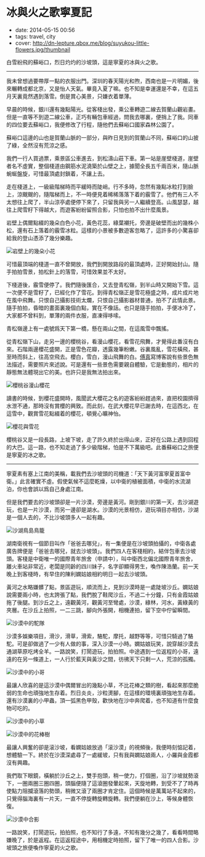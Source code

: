 # 冰與火之歌寧夏記

- date: 2014-05-15 00:56
- tags: travel, city
- cover: http://dn-lepture.qbox.me/blog/suyukou-little-flowers.jpg/thumbnail

白雪紛飛的蘇峪口，烈日灼灼的沙坡頭，這是寧夏的冰與火之歌。

----

我未曾想過要帶厚一點的衣服出門。深圳的春天陽光和煦，西南也是一片明媚，後來輾轉成都北京，又是怡人天氣。畢竟入夏了嘛。也不知是幸運還是不幸，在這五月天裏竟然遇到落雪。倒是賞心美景，只嫌衣着單薄。

早晨的時候，銀川還有幾點陽光。從客棧出發，乘公車轉遊二線去賀蘭山觀岩畫。但是一直等不到遊二線公車，正巧有輛包車經過，問我去哪裏，便捎上了我。同車的四位要去蘇峪口，我便修改了行程，隨他們去蘇峪口國家森林公園了。

蘇峪口這邊的山也是賀蘭山脈的一部分，與昨日見到的賀蘭山不同，蘇峪口的山披了綠，全然沒有荒涼之感。

我們一行人買過票，乘景區公車進去，到松濤山莊下車。第一站是崖壁棧道，崖壁者名不虛實，整個棧道由鋼筋水泥澆築於山壁之上，據聞全長五千兩百米，隨山脈蜿蜒盤旋，可惜最頂處封鎖着，不讓上去。

走在棧道上，一級級階梯時而平緩時而陡峭。行不多時，忽然有幾點冰粒打到臉上，涼颼颼的，隨階梯而上，不一時便見着稀稀落落下着的霰雪了。他們有三人不太想往上爬了，半山涼亭處便停下來了，只留我與另一人繼續登高。山風瑟瑟，越往上爬雪籽下得越大，而遊客紛紛留照合影，只怕也拍不出什麼風景。

岩壁上偶爾點綴的幾朵白色小花，黃色花蕊，綠葉襯托，旁邊是破壁而出的幾株小松，還有石上落着的霰雪冰粒。這樣的小景被多數遊客忽略了，這許多的小驚喜卻給我的登山憑添了幾分樂趣。

![岩壁上的幾朵小花](//dn-lepture.qbox.me/blog/suyukou-little-flowers.jpg/thumbnail "岩壁上偶爾點綴的幾朵白色小花")

可惜最頂端的棧道一直不曾開放，我們到開放路段的最頂處時，正好開始封山。隨手拍拍雪景，拍松針上的落雪，可惜效果並不太好。

下棧道後，霰雪便停了。我們隨後匯合，又去登青松嶺，到半山時又開始下雪。這一次便不是雪籽了，已經化作了雪花。到得青松嶺正是雪花極盛之時，成片成片地在風中飛舞。只恨自己攝影技術太爛，只恨自己攝影器材普通，拍不了此情此景。隨手拍拍，昏暗的畫面裏幾個白點，實在不像話。也只是隨手拍拍，手便冰冷了，大家都不曾料到，單薄的兩件衣服，直凍得哆嗦。

青松嶺邊上有一處號爲天下第一橋，懸在兩山之間，在這風雪中飄搖。

從青松嶺下山，走另一邊的櫻桃谷，看漫山櫻花，看雪花飛舞，才覺得此番沒有白來。石階兩邊櫻花盛開，正是雪色花瓣，透露幾筆粉嫩。谷裏風亂，雪花橫飛，甚至時而斜上，往高空飛去。櫻白，雪白，漫山飛舞的白。[傅真](http://fz0512.com/)寫博客說有些景色無法描述，需要照片來述說。可是還有一些景色需要親自體驗，它是動態的，相片的靜態無法體現出它的美。也許只是我無法拍出來。

![櫻桃谷漫山櫻花](//dn-lepture.qbox.me/blog/suyukou-sakura.jpg/thumbnail "櫻桃谷漫山櫻花")

讀書的時候，到櫻花盛開時，風聞武大櫻花之名的遊客紛紛趕過來，直把校園擠得水泄不通，那時沒有賞櫻的興致。而此刻，在武大櫻花早已謝去時，在這西北，在這雪中，觀賞雪花點綴着的櫻花，頓覺心曠神怡。

![櫻花與雪花](//dn-lepture.qbox.me/blog/suyukou-snow-sakura.jpg/thumbnail "雪花點綴着的櫻花")

櫻桃谷又是一段長路，上坡下坡，走了許久終於出得山來，正好在公路上遇到回程的大巴。這一路，也不知走過了多少級階梯，怕是不下萬級吧。此番蘇峪口之旅便是寧夏的冰之歌。

----

寧夏素有塞上江南的美稱，載我們去沙坡頭的司機道：「天下黃河富寧夏首富中衛。」此言確實不虛。假使氣候不這麼乾燥，以中衛的植被面積，中衛的水流湖泊，你也會誤以爲自己身處江南。

但是我們要去的沙坡頭卻是一片沙漠，旁邊是黃河。剛到銀川的第一天，去沙湖遊玩，也是一片沙漠，而另一邊卻是湖水。沙漠的光景相仿，遊玩項目亦相仿，沙湖是一個人去的，不比沙坡頭多人一起有趣。

![沙湖鳥島鳥籠](//dn-lepture.qbox.me/blog/shahu-birds-island.jpg/thumbnail "沙湖鳥島鳥籠看起來倒是挺有特色的")

湖南衛視有一個節目叫作「爸爸去哪兒」，有一集便是在沙坡頭拍攝的，中衛各處廣告牌便是「爸爸去哪兒，就去沙坡頭」。我們四人在客棧相約，結伴包車去沙坡頭。客棧是中衛唯一的國際青年旅舍（申請中），叫中衛西北偏北國際青年旅舍，離火車站非常近，老闆是同齡的四川妹子，名字卻顯得男生，喚作陳浩蘭。前一天晚上到客棧時，有早住的陳利嫻姑娘相約明日一起去沙坡頭。

黃河之水略嫌髒了點，景區遊玩，順流而上，見到沙漠時是一處陡坡沙丘。嫻姑娘說需要兩小時，也太誇張了點，我們脫了鞋爬沙丘，不過二十分鐘，只有金霞姑娘拖了後腿。到沙丘之上，遠觀黃河，觀黃河至彎處，沙漠，綠林，河水，黃綠黃的夾層。在沙丘上拍照，一二三跳，腳向外張開，相機連拍，留下空中佇留瞬間。

![沙漠中的駝隊](//dn-lepture.qbox.me/blog/shapotou-desert-camels.jpg/thumbnail "沙漠中的駝隊")

沙漠多娛樂項目，滑沙，滑草，滑索，駱駝，摩托，越野等等，可惜只騎過了駱駝。可是卻做過了一少有人做的事，深入沙漠一小時。嫻姑娘玩笑，說穿越沙漠去通湖草原吃烤全羊。一路說笑，打鬧遊玩，拍拍照。中途遇到一位返程的小哥，遠遠的在另一條道上，一人行於藍天與黃沙之間，彷彿天下只剩一人，荒涼的孤獨。

![沙漠中的小哥](//dn-lepture.qbox.me/blog/shapotou-loneliness.jpg/thumbnail "沙漠中孤獨的小哥")

最讓人欣喜的是這沙漠中偶爾冒出的幾點小草，不比花棒之類的樹，看起來那麼脆弱的生命也頑強地生存着。烈日炎炎，沙粒燙腳，在這樣的環境裏頑強地生存着。還有沙漠裏的小甲蟲，頂一弧黑色甲殼，歡快地在沙中奔爬着，也不知道有什麼食物可吃的。

![沙漠中的小草](//dn-lepture.qbox.me/blog/shapotou-desert-grass.jpg/thumbnail "沙漠中的小草")

![沙漠中的花棒樹](//dn-lepture.qbox.me/blog/shapotou-desert-tree.jpg/thumbnail "沙漠中的花棒樹")

最讓人興奮的卻是滚沙坡，看嫻姑娘放過「滚沙漠」的視頻後，我便時刻惦記着，想體驗一下。終於在沙漠深處尋了一處緩坡，只有我與嫻姑娘兩人，小羅與金霞都沒有興趣。

我們取下眼鏡，橫躺於沙丘之上，雙手抱頭，稍一使力，打個圈，沿了沙坡就勢滾下，一圈兩圈三圈四圈，頭腦便隨了這滾圈發暈起來，天旋地轉，到受不了了時再使點力阻攔滾落的勢頭，稍微又滾了兩圈才肯定住。這個時候是萬萬站不起來的，只覺得腦海裏有一片天，一直不停旋轉旋轉旋轉。我們便躺在沙上，等候身體恢復。

![沙漠中合影](//dn-lepture.qbox.me/blog/shapotou-we-are-here.jpg/thumbnail "沙漠中合影")

一路說笑，打鬧遊玩，拍拍照，也不知行了多遠，不知有幾分之幾了，看看時間略嫌晚了，於是返程。在這返程途中，用相機定時拍照，留下了唯一的四人合影。沙坡頭之旅便喚作寧夏的火之歌。




